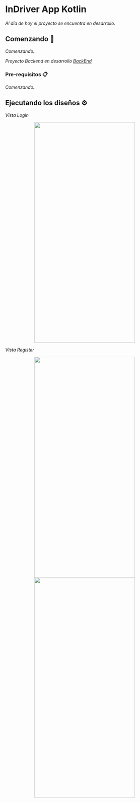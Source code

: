 # InDriver App Kotlin

_Al día de hoy el proyecto se encuentra en desarrollo._

## Comenzando 🚀

_Comenzando.._

_Proyecto Backend en desarrollo [BackEnd](https://github.com/PaulGuillen/Indriver-Backend)_

### Pre-requisitos 📋

_Comenzando.._

## Ejecutando los diseños ⚙️
_*Vista Login*_

<p align="center">
  <img src="https://github.com/user-attachments/assets/808c20bf-67d4-4387-8032-c0e488755dbc" width="320" height="700"/>
</p>

_*Vista Register*_

<p align="center">
  <img src="https://github.com/user-attachments/assets/55cc6dfd-9ce9-4316-b4e1-1f0ac7294a6e" width="320" height="700"/>
  <img src="https://github.com/user-attachments/assets/34997a46-a5a7-4f68-9aba-fddf8d95e237" width="320" height="700"/>
